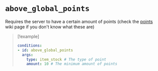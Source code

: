 # `above_global_points`

Requires the server to have a certain amount of points (check the [points](https://plugins.auxilor.io/effects/points) wiki page if you don't know what these are)

> [!example]
> ```yaml
> conditions:
> - id: above_global_points
>   args:
>     type: item_stock # The type of point
>     amount: 10 # The minimum amount of points
> ```
